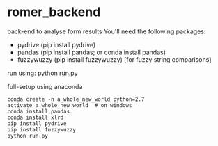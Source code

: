 # romer_backend
back-end to analyse form results
You'll need the following packages:

* pydrive (pip install pydrive)
* pandas (pip install pandas; or conda install pandas)
* fuzzywuzzy (pip install fuzzywuzzy) [for fuzzy string comparisons]

run using:
python run.py

full-setup using anaconda
```
conda create -n a_whole_new_world python=2.7
activate a_whole_new_world  # on windows
conda install pandas
conda install xlrd
pip install pydrive
pip install fuzzywuzzy
python run.py
```
